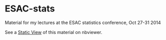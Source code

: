 ESAC-stats
==========

Material for my lectures at the ESAC statistics conference, Oct 27-31 2014

See a [Static View](http://nbviewer.ipython.org/github/jakevdp/ESAC-stats-2014/blob/master/notebooks/Index.ipynb) of this material on nbviewer.